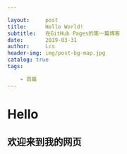 ```yaml
---

layout:     post
title:      Hello World!
subtitle:   在GitHub Pages的第一篇博客
date:       2019-03-31
author:     Lcs
header-img: img/post-bg-map.jpg
catalog: true
tags:

    - 首篇
---
```


# Hello

## 欢迎来到我的网页

